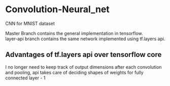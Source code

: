 # Convolution-Neural_net
CNN for MNIST dataset

Master Branch contains the general implementation in tensorflow.\
layer-api branch contains the same network implemented using tf.layers api.

## Advantages of tf.layers api over tensorflow core
I no longer need to keep track of output dimensions after each convolution and pooling, 
api takes care of deciding shapes of weights for fully connected layer - 1
